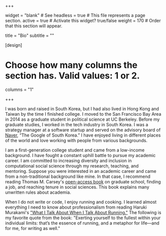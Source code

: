 +++

widget = "blank"  # See headless = true  # This file represents a page section.
active = true  # Activate this widget? true/false
weight = 170  # Order that this section will appear.

title = "Bio"
subtitle = ""

[design]
  # Choose how many columns the section has. Valid values: 1 or 2.
  columns = "1"

+++

I was born and raised in South Korea, but I had also lived in Hong Kong and Taiwan by the time I finished college. I moved to the San Francisco Bay Area in 2014 as a graduate student in political science at UC Berkeley. Before my graduate studies, I worked in the tech industry in South Korea. I was a strategy manager at a software startup and served on the advisory board of [Naver](https://en.wikipedia.org/wiki/Naver), “The Google of South Korea.” I have enjoyed living in different places of the world and love working with people from various backgrounds.

I am a first-generation college student and came from a low-income background. I have fought a constant uphill battle to pursue my academic career. I am committed to increasing diversity and inclusion in computational social science through my research, teaching, and mentoring. Suppose you were interested in an academic career and came from a non-traditional background like mine. In that case, I recommend reading Thomas M. Carsey's [open-access book](https://politicalscience.unc.edu/wp-content/uploads/sites/186/2020/09/Toms-Comments-Carsey-book-9-7-2020.pdf) on graduate school, finding a job, and reaching tenure in social sciences. This book explains many unwritten rules about academia.

When I do not write or code, I enjoy running and cooking. I learned almost everything I need to know about professionalism from reading Haruki Murakami's ["What I Talk About When I Talk About Running."](https://www.harukimurakami.com/book/what-i-talk-about-when-i-talk-about-running-a-memoir) The following is my favorite quote from the book: "Exerting yourself to the fullest within your individual limits: that’s the essence of running, and a metaphor for life—and for me, for writing as well."
